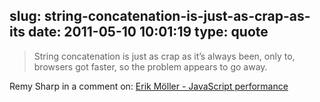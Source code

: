 slug: string-concatenation-is-just-as-crap-as-its
date: 2011-05-10 10:01:19
type: quote
---

> String concatenation is just as crap as it’s always been, only to, browsers got faster, so the problem appears to go away.

Remy Sharp in a comment on: [Erik Möller - JavaScript performance](http://my.opera.com/emoller/blog/2011/05/01/javascript-performance?utm_source=javascriptweekly&utm_medium=email)
